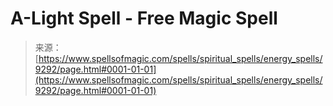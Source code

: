 <!--yml
category: 未分类
date: 2024-06-12 18:45:08
-->

# A-Light Spell - Free Magic Spell

> 来源：[https://www.spellsofmagic.com/spells/spiritual_spells/energy_spells/9292/page.html#0001-01-01](https://www.spellsofmagic.com/spells/spiritual_spells/energy_spells/9292/page.html#0001-01-01)